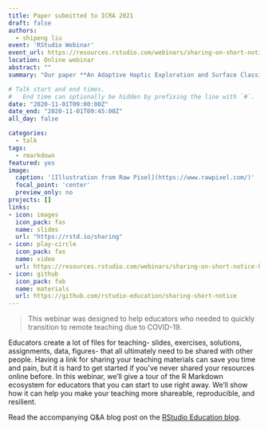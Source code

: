 ```yaml
---
title: Paper submitted to ICRA 2021
draft: false
authors: 
  - shipeng liu
event: 'RStudio Webinar'
event_url: https://resources.rstudio.com/webinars/sharing-on-short-notice-how-to-get-your-materials-online-with-r-markdown
location: Online webinar
abstract: ""
summary: "Our paper **An Adaptive Haptic Exploration and Surface Classification of Irregular Objects** has been submitted to IEEE International Conference on Robotics and Automation(ICRA)!"

# Talk start and end times.
#   End time can optionally be hidden by prefixing the line with `#`.
date: "2020-11-01T09:00:00Z"
date_end: "2020-11-01T09:45:00Z"
all_day: false

categories:
  - talk
tags:
  - rmarkdown
featured: yes
image:
  caption: '[Illustration from Raw Pixel](https://www.rawpixel.com/)'
  focal_point: 'center'
  preview_only: no
projects: []
links:
- icon: images
  icon_pack: fas
  name: slides
  url: "https://rstd.io/sharing"
- icon: play-circle
  icon_pack: fas
  name: video
  url: https://resources.rstudio.com/webinars/sharing-on-short-notice-how-to-get-your-materials-online-with-r-markdown
- icon: github
  icon_pack: fab
  name: materials
  url: https://github.com/rstudio-education/sharing-short-notice
---
```


> This webinar was designed to help educators who needed to quickly transition to remote teaching due to COVID-19.


Educators create a lot of files for teaching- slides, exercises, solutions, assignments, data, figures- that all ultimately need to be shared with other people. Having a link for sharing your teaching materials can save you time and pain, but it is hard to get started if you’ve never shared your resources online before. In this webinar, we’ll give a tour of the R Markdown ecosystem for educators that you can start to use right away. We’ll show how it can help you make your teaching more shareable, reproducible, and resilient.

Read the accompanying Q&A blog post on the [RStudio Education blog](https://education.rstudio.com/blog/2020/04/sharing-on-short-notice/).
